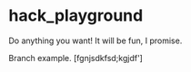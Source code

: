 # hack_playground

Do anything you want! 
It will be fun, I promise.

Branch example.
[fgnjsdkfsd;kgjdf']